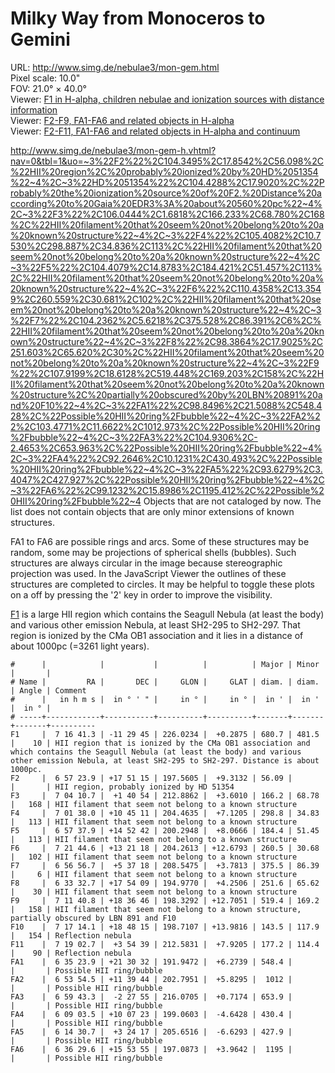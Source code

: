 # Milky Way from Monoceros to Gemini

URL: <http://www.simg.de/nebulae3/mon-gem.html>  
Pixel scale: 10.0"    
FOV: 21.0° × 40.0°  
Viewer: [F1 in H-alpha, children nebulae and ionization sources with distance information](http://www.simg.de/nebulae3/mon-gem-h.vhtml?nav=0&tbl=1&uo=~3%22F1%22%2C109.1721%2C-11.4959%2C680.748%2C481.500%2C10%2C%22HII%20region%20that%20is%20ionized%20by%20the%20CMa%20OB1%20association%20and%20which%20contains%20the%20Seagull%20Nebula%20~1at%20least%20the%20body~2%20and%20various%20other%20emission%20Nebula%2C%20at%20least%20SH2-295%20to%20SH2-297.%20Distance%20is%20about%201000pc.%22~4%2C~3%22HD%2053974%22%2C106.6699%2C-11.2940%2C%22Creates%20a%20bow%20shock.%20Distance%20according%20to%20Gaia%20EDR3%3A%20930pc.%22~4%2C~3%22BS-HD%2053974%22%2C106.6578%2C-11.2852%2C9.768%2C5.109%2C25%2C%22Bow%20shock%20near%20HD%2053974%22~4%2C~3%22HD%2053623%22%2C106.3198%2C-12.3262%2C%22Ionization%20source%20of%20of%20SH2-297.%20Distance%20according%20to%20Gaia%20EDR3%3A%20about%201100pc%22~4%2C~3%22HD%2052942%22%2C105.6776%2C-11.4532%2C%22Ionization%20source%20of%20of%20SH2-295.%20Distance%20according%20to%20Gaia%20EDR3%3A%20about%201020pc%22~4%2C~3%22HD%2053367%22%2C106.1063%2C-10.4543%2C%22Ionization%20source%20of%20IC%202177%2C%20the%20head%20of%20the%20Seagull%20Nebula.%20No%20consistent%20distance%20measurements%3A%20120PC%20~1Gaia%20DR2~2%20to%201600pc%20~1Gaia%20EDR3~2.%22~4%2C~3%22HD%2052721%22%2C105.4563%2C-11.3009%2C%22Ionization%20Source%20of%20SH2-293.%20No%20usable%20parallax%20measurements%22~4%2C~3%22WR%207%22%2C109.6214%2C-13.2171%2C%22The%20ionization%20source%20of%20SH2-289%20~1Thor%27s%20Helmet~2.%20Distance%20according%20to%20Gaia%20EDR3%3A%20about%205000pc.%20~1Does%20not%20belong%20to%20F1.~2%22~4)  
Viewer: [F2-F9, FA1-FA6 and related objects in H-alpha](http://www.simg.de/nebulae3/mon-gem-h.vhtml?nav=0&tbl=1&uo=~3%22F2%22%2C104.3495%2C17.8542%2C56.098%2C%22HII%20region%2C%20probably%20ionized%20by%20HD%2051354%22~4%2C~3%22HD%2051354%22%2C104.4288%2C17.9020%2C%22Probably%20the%20ionization%20source%20of%20F2.%20Distance%20according%20to%20Gaia%20EDR3%3A%20about%20560%20pc%22~4%2C~3%22F3%22%2C106.0444%2C1.6818%2C166.233%2C68.780%2C168%2C%22HII%20filament%20that%20seem%20not%20belong%20to%20a%20known%20structure%22~4%2C~3%22F4%22%2C105.4082%2C10.7530%2C298.887%2C34.836%2C113%2C%22HII%20filament%20that%20seem%20not%20belong%20to%20a%20known%20structure%22~4%2C~3%22F5%22%2C104.4079%2C14.8783%2C184.421%2C51.457%2C113%2C%22HII%20filament%20that%20seem%20not%20belong%20to%20a%20known%20structure%22~4%2C~3%22F6%22%2C110.4358%2C13.3549%2C260.559%2C30.681%2C102%2C%22HII%20filament%20that%20seem%20not%20belong%20to%20a%20known%20structure%22~4%2C~3%22F7%22%2C104.2362%2C5.6218%2C375.528%2C86.391%2C6%2C%22HII%20filament%20that%20seem%20not%20belong%20to%20a%20known%20structure%22~4%2C~3%22F8%22%2C98.3864%2C17.9025%2C251.603%2C65.620%2C30%2C%22HII%20filament%20that%20seem%20not%20belong%20to%20a%20known%20structure%22~4%2C~3%22F9%22%2C107.9199%2C18.6128%2C519.448%2C169.203%2C158%2C%22HII%20filament%20that%20seem%20not%20belong%20to%20a%20known%20structure%2C%20partially%20obscured%20by%20LBN%20891%20and%20F10%22~4%2C~3%22FA1%22%2C98.8496%2C21.5088%2C548.428%2C%22Possible%20HII%20ring%2Fbubble%22~4%2C~3%22FA2%22%2C103.4771%2C11.6622%2C1012.973%2C%22Possible%20HII%20ring%2Fbubble%22~4%2C~3%22FA3%22%2C104.9306%2C-2.4653%2C653.963%2C%22Possible%20HII%20ring%2Fbubble%22~4%2C~3%22FA4%22%2C92.2646%2C10.1231%2C430.493%2C%22Possible%20HII%20ring%2Fbubble%22~4%2C~3%22FA5%22%2C93.6279%2C3.4047%2C427.927%2C%22Possible%20HII%20ring%2Fbubble%22~4%2C~3%22FA6%22%2C99.1232%2C15.8986%2C1195.412%2C%22Possible%20HII%20ring%2Fbubble%22~4)  
Viewer: [F2-F11, FA1-FA6 and related objects in H-alpha and continuum](http://www.simg.de/nebulae3/mon-gem-hbr.vhtml?nav=0&tbl=1&uo=~3%22F2%22%2C104.3495%2C17.8542%2C56.098%2C%22HII%20region%2C%20probably%20ionized%20by%20HD%2051354%22~4%2C~3%22HD%2051354%22%2C104.4288%2C17.9020%2C%22Probably%20the%20ionization%20source%20of%20F2.%20Distance%20according%20to%20Gaia%20EDR3%3A%20about%20560%20pc%22~4%2C~3%22F3%22%2C106.0444%2C1.6818%2C166.233%2C68.780%2C168%2C%22HII%20filament%20that%20seem%20not%20belong%20to%20a%20known%20structure%22~4%2C~3%22F4%22%2C105.4082%2C10.7530%2C298.887%2C34.836%2C113%2C%22HII%20filament%20that%20seem%20not%20belong%20to%20a%20known%20structure%22~4%2C~3%22F5%22%2C104.4079%2C14.8783%2C184.421%2C51.457%2C113%2C%22HII%20filament%20that%20seem%20not%20belong%20to%20a%20known%20structure%22~4%2C~3%22F6%22%2C110.4358%2C13.3549%2C260.559%2C30.681%2C102%2C%22HII%20filament%20that%20seem%20not%20belong%20to%20a%20known%20structure%22~4%2C~3%22F7%22%2C104.2362%2C5.6218%2C375.528%2C86.391%2C6%2C%22HII%20filament%20that%20seem%20not%20belong%20to%20a%20known%20structure%22~4%2C~3%22F8%22%2C98.3864%2C17.9025%2C251.603%2C65.620%2C30%2C%22HII%20filament%20that%20seem%20not%20belong%20to%20a%20known%20structure%22~4%2C~3%22F9%22%2C107.9199%2C18.6128%2C519.448%2C169.203%2C158%2C%22HII%20filament%20that%20seem%20not%20belong%20to%20a%20known%20structure%2C%20partially%20obscured%20by%20LBN%20891%20and%20F10%22~4%2C~3%22F10%22%2C109.3088%2C18.8041%2C143.509%2C117.932%2C154%2C%22Reflection%20nebula%22~4%2C~3%22F11%22%2C109.7614%2C3.9107%2C177.223%2C114.451%2C90%2C%22Reflection%20nebula%22~4%2C~3%22FA1%22%2C98.8496%2C21.5088%2C548.428%2C%22Possible%20HII%20ring%2Fbubble%22~4%2C~3%22FA2%22%2C103.4771%2C11.6622%2C1012.973%2C%22Possible%20HII%20ring%2Fbubble%22~4%2C~3%22FA3%22%2C104.9306%2C-2.4653%2C653.963%2C%22Possible%20HII%20ring%2Fbubble%22~4%2C~3%22FA4%22%2C92.2646%2C10.1231%2C430.493%2C%22Possible%20HII%20ring%2Fbubble%22~4%2C~3%22FA5%22%2C93.6279%2C3.4047%2C427.927%2C%22Possible%20HII%20ring%2Fbubble%22~4%2C~3%22FA6%22%2C99.1232%2C15.8986%2C1195.412%2C%22Possible%20HII%20ring%2Fbubble%22~4)  

http://www.simg.de/nebulae3/mon-gem-h.vhtml?nav=0&tbl=1&uo=~3%22F2%22%2C104.3495%2C17.8542%2C56.098%2C%22HII%20region%2C%20probably%20ionized%20by%20HD%2051354%22~4%2C~3%22HD%2051354%22%2C104.4288%2C17.9020%2C%22Probably%20the%20ionization%20source%20of%20F2.%20Distance%20according%20to%20Gaia%20EDR3%3A%20about%20560%20pc%22~4%2C~3%22F3%22%2C106.0444%2C1.6818%2C166.233%2C68.780%2C168%2C%22HII%20filament%20that%20seem%20not%20belong%20to%20a%20known%20structure%22~4%2C~3%22F4%22%2C105.4082%2C10.7530%2C298.887%2C34.836%2C113%2C%22HII%20filament%20that%20seem%20not%20belong%20to%20a%20known%20structure%22~4%2C~3%22F5%22%2C104.4079%2C14.8783%2C184.421%2C51.457%2C113%2C%22HII%20filament%20that%20seem%20not%20belong%20to%20a%20known%20structure%22~4%2C~3%22F6%22%2C110.4358%2C13.3549%2C260.559%2C30.681%2C102%2C%22HII%20filament%20that%20seem%20not%20belong%20to%20a%20known%20structure%22~4%2C~3%22F7%22%2C104.2362%2C5.6218%2C375.528%2C86.391%2C6%2C%22HII%20filament%20that%20seem%20not%20belong%20to%20a%20known%20structure%22~4%2C~3%22F8%22%2C98.3864%2C17.9025%2C251.603%2C65.620%2C30%2C%22HII%20filament%20that%20seem%20not%20belong%20to%20a%20known%20structure%22~4%2C~3%22F9%22%2C107.9199%2C18.6128%2C519.448%2C169.203%2C158%2C%22HII%20filament%20that%20seem%20not%20belong%20to%20a%20known%20structure%2C%20partially%20obscured%20by%20LBN%20891%20and%20F10%22~4%2C~3%22FA1%22%2C98.8496%2C21.5088%2C548.428%2C%22Possible%20HII%20ring%2Fbubble%22~4%2C~3%22FA2%22%2C103.4771%2C11.6622%2C1012.973%2C%22Possible%20HII%20ring%2Fbubble%22~4%2C~3%22FA3%22%2C104.9306%2C-2.4653%2C653.963%2C%22Possible%20HII%20ring%2Fbubble%22~4%2C~3%22FA4%22%2C92.2646%2C10.1231%2C430.493%2C%22Possible%20HII%20ring%2Fbubble%22~4%2C~3%22FA5%22%2C93.6279%2C3.4047%2C427.927%2C%22Possible%20HII%20ring%2Fbubble%22~4%2C~3%22FA6%22%2C99.1232%2C15.8986%2C1195.412%2C%22Possible%20HII%20ring%2Fbubble%22~4
Objects that are not cataloged by now. The list does not contain objects that
are only minor extensions of known structures.

FA1 to FA6 are possible rings and arcs. Some of these structures may be random,
some may be projections of spherical shells (bubbles). Such structures are
always circular in the image because stereographic projection was used. In the 
JavaScript Viewer the outlines of these structures are completed to circles. It
may be helpful to toggle these plots on a off by pressing the '2' key in order
to improve the visibility. 

[F1](http://www.simg.de/nebulae3/mon-gem.html#f1) is a large HII region which
contains the Seagull Nebula (at least the body) and various other emission
Nebula, at least SH2-295 to SH2-297. That region is ionized by the CMa OB1
association and it lies in a distance of about 1000pc (=3261 light years).
	
	#      |            |           |          |          | Major | Minor |       | 
	# Name |         RA |       DEC |     GLON |     GLAT | diam. | diam. | Angle | Comment
	#      |   in h m s |  in ° ' " |     in ° |     in ° |  in ' |  in ' |  in ° | 
	# -----+------------+-----------+----------+----------+-------+-------+-------+----------
	F1     |  7 16 41.3 | -11 29 45 | 226.0234 |  +0.2875 | 680.7 | 481.5 |    10 | HII region that is ionized by the CMa OB1 association and which contains the Seagull Nebula (at least the body) and various other emission Nebula, at least SH2-295 to SH2-297. Distance is about 1000pc.
	F2     |  6 57 23.9 | +17 51 15 | 197.5605 |  +9.3132 | 56.09 |       |       | HII region, probably ionized by HD 51354
	F3     |  7 04 10.7 |  +1 40 54 | 212.8862 |  +3.6010 | 166.2 | 68.78 |   168 | HII filament that seem not belong to a known structure
	F4     |  7 01 38.0 | +10 45 11 | 204.4635 |  +7.1205 | 298.8 | 34.83 |   113 | HII filament that seem not belong to a known structure
	F5     |  6 57 37.9 | +14 52 42 | 200.2948 |  +8.0666 | 184.4 | 51.45 |   113 | HII filament that seem not belong to a known structure
	F6     |  7 21 44.6 | +13 21 18 | 204.2613 | +12.6793 | 260.5 | 30.68 |   102 | HII filament that seem not belong to a known structure
	F7     |  6 56 56.7 |  +5 37 18 | 208.5475 |  +3.7813 | 375.5 | 86.39 |     6 | HII filament that seem not belong to a known structure
	F8     |  6 33 32.7 | +17 54 09 | 194.9770 |  +4.2506 | 251.6 | 65.62 |    30 | HII filament that seem not belong to a known structure
	F9     |  7 11 40.8 | +18 36 46 | 198.3292 | +12.7051 | 519.4 | 169.2 |   158 | HII filament that seem not belong to a known structure, partially obscured by LBN 891 and F10
	F10    |  7 17 14.1 | +18 48 15 | 198.7107 | +13.9816 | 143.5 | 117.9 |   154 | Reflection nebula
	F11    |  7 19 02.7 |  +3 54 39 | 212.5831 |  +7.9205 | 177.2 | 114.4 |    90 | Reflection nebula
	FA1    |  6 35 23.9 | +21 30 32 | 191.9472 |  +6.2739 | 548.4 |       |       | Possible HII ring/bubble
	FA2    |  6 53 54.5 | +11 39 44 | 202.7951 |  +5.8295 |  1012 |       |       | Possible HII ring/bubble
	FA3    |  6 59 43.3 |  -2 27 55 | 216.0705 |  +0.7174 | 653.9 |       |       | Possible HII ring/bubble
	FA4    |  6 09 03.5 | +10 07 23 | 199.0603 |  -4.6428 | 430.4 |       |       | Possible HII ring/bubble
	FA5    |  6 14 30.7 |  +3 24 17 | 205.6516 |  -6.6293 | 427.9 |       |       | Possible HII ring/bubble
	FA6    |  6 36 29.6 | +15 53 55 | 197.0873 |  +3.9642 |  1195 |       |       | Possible HII ring/bubble

